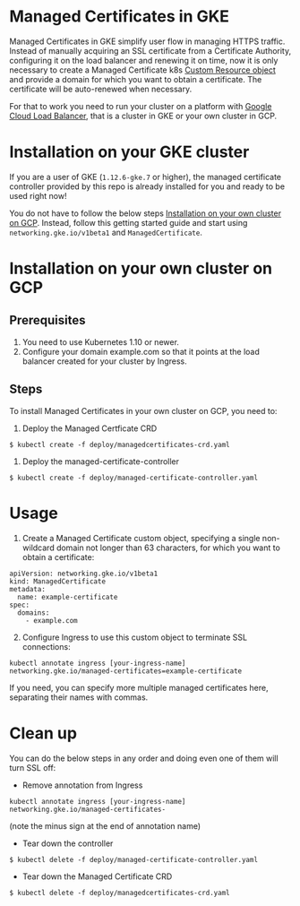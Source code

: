 # Managed Certificates in GKE

Managed Certificates in GKE simplify user flow in managing HTTPS traffic. Instead of manually acquiring an SSL certificate from a Certificate Authority, configuring it on the load balancer and renewing it on time, now it is only necessary to create a Managed Certificate k8s [Custom Resource object](https://kubernetes.io/docs/concepts/api-extension/custom-resources/) and provide a domain for which you want to obtain a certificate. The certificate will be auto-renewed when necessary.

For that to work you need to run your cluster on a platform with [Google Cloud Load Balancer](https://github.com/kubernetes/ingress-gce), that is a cluster in GKE or your own cluster in GCP.

# Installation on your GKE cluster

If you are a user of GKE (`1.12.6-gke.7` or higher), the managed certificate controller provided by this repo is already installed for you and ready to be used right now!

You do not have to follow the below steps [Installation on your own cluster on GCP](#installation-on-your-own-cluster-on-gcp). Instead, follow this getting started guide and start using `networking.gke.io/v1beta1` and `ManagedCertificate`.  

# Installation on your own cluster on GCP

## Prerequisites

1. You need to use Kubernetes 1.10 or newer.
2. Configure your domain example.com so that it points at the load balancer created for your cluster by Ingress.

## Steps

To install Managed Certificates in your own cluster on GCP, you need to:

1. Deploy the Managed Certficate CRD
```console
$ kubectl create -f deploy/managedcertificates-crd.yaml
```
1. Deploy the managed-certificate-controller
```console
$ kubectl create -f deploy/managed-certificate-controller.yaml
```

# Usage

1. Create a Managed Certificate custom object, specifying a single non-wildcard domain not longer than 63 characters, for which you want to obtain a certificate:  
```
apiVersion: networking.gke.io/v1beta1
kind: ManagedCertificate
metadata:
  name: example-certificate
spec:
  domains:
    - example.com
```
2. Configure Ingress to use this custom object to terminate SSL connections:  
```console
kubectl annotate ingress [your-ingress-name] networking.gke.io/managed-certificates=example-certificate
```  
If you need, you can specify more multiple managed certificates here, separating their names with commas.

# Clean up

You can do the below steps in any order and doing even one of them will turn SSL off:

* Remove annotation from Ingress  
```console
kubectl annotate ingress [your-ingress-name] networking.gke.io/managed-certificates-
```  
(note the minus sign at the end of annotation name)
* Tear down the controller  
```console
$ kubectl delete -f deploy/managed-certificate-controller.yaml
```
* Tear down the Managed Certificate CRD  
```console
$ kubectl delete -f deploy/managedcertificates-crd.yaml
```
